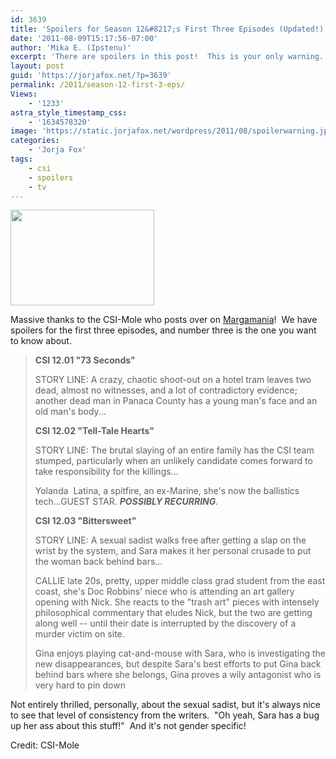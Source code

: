 ```yaml
---
id: 3639
title: 'Spoilers for Season 12&#8217;s First Three Episodes (Updated!)'
date: '2011-08-09T15:17:56-07:00'
author: 'Mika E. (Ipstenu)'
excerpt: 'There are spoilers in this post!  This is your only warning.  If you read on, you don''t get to complain about it without being teased. (Updated Aug 10th)'
layout: post
guid: 'https://jorjafox.net/?p=3639'
permalink: /2011/season-12-first-3-eps/
Views:
    - '1233'
astra_style_timestamp_css:
    - '1634578320'
image: 'https://static.jorjafox.net/wordpress/2011/08/spoilerwarning.jpg'
categories:
    - 'Jorja Fox'
tags:
    - csi
    - spoilers
    - tv
---
```


<img class="aligncenter size-medium wp-image-3640" title="spoilerwarning" src="//static.jorjafox.net/wordpress/2011/08/spoilerwarning-230x153.jpg" alt="" width="230" height="153" />

Massive thanks to the CSI-Mole who posts over on <a href="http://margamania.net/">Margamania</a>!  We have spoilers for the first three episodes, and number three is the one you want to know about.
<blockquote><strong>CSI 12.01 "73 Seconds"</strong>

STORY LINE: A crazy, chaotic shoot-out on a hotel tram leaves two dead, almost no witnesses, and a lot of contradictory evidence; another dead man in Panaca County has a young man's face and an old man's body...

<strong>CSI 12.02 "Tell-Tale Hearts"</strong>

STORY LINE: The brutal slaying of an entire family has the CSI team stumped, particularly when an unlikely candidate comes forward to take responsibility for the killings...

Yolanda  Latina, a spitfire, an ex-Marine, she's now the ballistics tech...GUEST STAR. <em><strong>POSSIBLY RECURRING</strong>.</em>

<strong>CSI 12.03 "Bittersweet"</strong>

STORY LINE: A sexual sadist walks free after getting a slap on the wrist by the system, and Sara makes it her personal crusade to put the woman back behind bars...

CALLIE late 20s, pretty, upper middle class grad student from the east coast, she's Doc Robbins' niece who is attending an art gallery opening with Nick. She reacts to the "trash art" pieces with intensely philosophical commentary that eludes Nick, but the two are getting along well -- until their date is interrupted by the discovery of a murder victim on site.

Gina enjoys playing cat-and-mouse with Sara, who is investigating the new disappearances, but despite Sara's best efforts to put Gina back behind bars where she belongs, Gina proves a wily antagonist who is very hard to pin down</blockquote>
Not entirely thrilled, personally, about the sexual sadist, but it's always nice to see that level of consistency from the writers.  "Oh yeah, Sara has a bug up her ass about this stuff!"  And it's not gender specific!

Credit: CSI-Mole